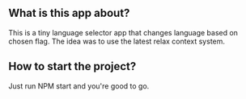 ## What is this app about?

This is a tiny language selector app that changes language based on chosen flag. The idea was to use the latest relax context system.

## How to start the project?

Just run NPM start and you're good to go.
